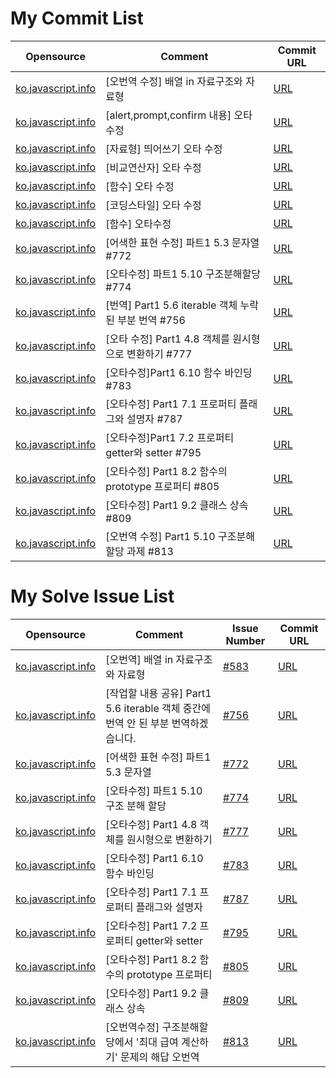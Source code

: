 # My Commit List
|Opensource|Comment|Commit URL|
|-|-|-|
|[ko.javascript.info]( https://github.com/javascript-tutorial/ko.javascript.info)|[오번역 수정] 배열 in 자료구조와 자료형|[URL](https://github.com/javascript-tutorial/ko.javascript.info/pull/623/commits/e65fa430d5817b441289ed3c58f5d4b254937700)|
|[ko.javascript.info]( https://github.com/javascript-tutorial/ko.javascript.info)|[alert,prompt,confirm 내용] 오타 수정|[URL](https://github.com/javascript-tutorial/ko.javascript.info/pull/664/commits/a66ceaca516736ed0443f1d84ae10989c990a4ec)|
|[ko.javascript.info]( https://github.com/javascript-tutorial/ko.javascript.info)|[자료형] 띄어쓰기 오타 수정|[URL](https://github.com/javascript-tutorial/ko.javascript.info/pull/665/commits/982e202a7b898981cc13067cbb2a7b3072280693)|
|[ko.javascript.info]( https://github.com/javascript-tutorial/ko.javascript.info)|[비교연산자] 오타 수정|[URL](https://github.com/javascript-tutorial/ko.javascript.info/pull/666/commits/35e7b15f6114600d185f9636c96e4c0fe73a4f4c)|
|[ko.javascript.info]( https://github.com/javascript-tutorial/ko.javascript.info)|[함수] 오타 수정|[URL](https://github.com/javascript-tutorial/ko.javascript.info/pull/699/commits/d994798b517265391628038e05e529572b017043)|
|[ko.javascript.info]( https://github.com/javascript-tutorial/ko.javascript.info)|[코딩스타일] 오타 수정|[URL](https://github.com/javascript-tutorial/ko.javascript.info/pull/700/commits/d4623f0c80d27672497df3d3105c83b951812692)|
|[ko.javascript.info]( https://github.com/javascript-tutorial/ko.javascript.info)|[함수] 오타수정|[URL](https://github.com/javascript-tutorial/ko.javascript.info/pull/701/commits/83424f0a0d48568f49158cc13673ba5ceafb149a)|
|[ko.javascript.info]( https://github.com/javascript-tutorial/ko.javascript.info)|[어색한 표현 수정] 파트1 5.3 문자열 #772|[URL](https://github.com/javascript-tutorial/ko.javascript.info/pull/773/commits/7f112aa9287c2d1a8410cf31175d3619cef01243)|
|[ko.javascript.info]( https://github.com/javascript-tutorial/ko.javascript.info)|[오타수정] 파트1 5.10 구조분해할당 #774|[URL](https://github.com/javascript-tutorial/ko.javascript.info/pull/775/commits/7e6388918a5d3c8ec69ba168ad9257fab3291bea)|
|[ko.javascript.info]( https://github.com/javascript-tutorial/ko.javascript.info)|[번역] Part1 5.6 iterable 객체 누락된 부분 번역 #756 |[URL](https://github.com/javascript-tutorial/ko.javascript.info/pull/776/commits/2e8be6ce63281b218322e6cbdf278842731b6f0e)|
|[ko.javascript.info]( https://github.com/javascript-tutorial/ko.javascript.info)|[오타 수정] Part1 4.8 객체를 원시형으로 변환하기 #777|[URL](https://github.com/javascript-tutorial/ko.javascript.info/pull/778/commits/a1f2e8538f0bb20bb6b16c04e42a6a3eaf51a133)|
|[ko.javascript.info]( https://github.com/javascript-tutorial/ko.javascript.info)|[오타수정]Part1 6.10 함수 바인딩 #783|[URL](https://github.com/javascript-tutorial/ko.javascript.info/pull/785/commits/6cf6f0d9b7a4c9bb288fe4bb490444b44ddf4ebc)|
|[ko.javascript.info]( https://github.com/javascript-tutorial/ko.javascript.info)|[오타수정] Part1 7.1 프로퍼티 플래그와 설명자 #787|[URL](https://github.com/javascript-tutorial/ko.javascript.info/pull/788/commits/2fc264a4ead0c917359ca878c58c7a7b6c7019b8)|
|[ko.javascript.info]( https://github.com/javascript-tutorial/ko.javascript.info)|[오타수정]Part1 7.2 프로퍼티 getter와 setter #795|[URL](https://github.com/javascript-tutorial/ko.javascript.info/pull/796/commits/4d7ca3789a5155e58812040e95361af24a6cb0ca)|
|[ko.javascript.info]( https://github.com/javascript-tutorial/ko.javascript.info)|[오타수정] Part1 8.2 함수의 prototype 프로퍼티 #805|[URL](https://github.com/javascript-tutorial/ko.javascript.info/pull/806/commits/f420071f5811115224218f2f732e918f9eb211c0)|
|[ko.javascript.info]( https://github.com/javascript-tutorial/ko.javascript.info)|[오타수정] Part1 9.2 클래스 상속 #809|[URL](https://github.com/javascript-tutorial/ko.javascript.info/pull/810/commits/032c5cdf674f865d2ad9014d70aec5ea9bd1d097)|
|[ko.javascript.info]( https://github.com/javascript-tutorial/ko.javascript.info)|[오번역 수정] Part1 5.10 구조분해할당 과제 #813|[URL](https://github.com/javascript-tutorial/ko.javascript.info/pull/815/commits/7a0828e6c8102e4927974b78a99cc1ff73cf81f2)|


# My Solve Issue List
|Opensource|Comment|Issue Number|Commit URL|
|-|-|-|-|
|[ko.javascript.info]( https://github.com/javascript-tutorial/ko.javascript.info)|[오번역] 배열 in 자료구조와 자료형|[#583](https://github.com/javascript-tutorial/ko.javascript.info/issues/583)|[URL](https://github.com/javascript-tutorial/ko.javascript.info/pull/623/commits/e65fa430d5817b441289ed3c58f5d4b254937700)|
|[ko.javascript.info]( https://github.com/javascript-tutorial/ko.javascript.info)|[작업할 내용 공유] Part1 5.6 iterable 객체 중간에 번역 안 된 부분 번역하겠습니다.|[#756](https://github.com/javascript-tutorial/ko.javascript.info/issues/756)|[URL](https://github.com/javascript-tutorial/ko.javascript.info/pull/776/commits/2e8be6ce63281b218322e6cbdf278842731b6f0e)|
|[ko.javascript.info]( https://github.com/javascript-tutorial/ko.javascript.info)|[어색한 표현 수정] 파트1 5.3 문자열|[#772](https://github.com/javascript-tutorial/ko.javascript.info/issues/772)|[URL](https://github.com/javascript-tutorial/ko.javascript.info/pull/773/commits/7f112aa9287c2d1a8410cf31175d3619cef01243)|
|[ko.javascript.info]( https://github.com/javascript-tutorial/ko.javascript.info)|[오타수정] 파트1 5.10 구조 분해 할당|[#774](https://github.com/javascript-tutorial/ko.javascript.info/issues/774)|[URL](https://github.com/javascript-tutorial/ko.javascript.info/pull/775/commits/7e6388918a5d3c8ec69ba168ad9257fab3291bea)|
|[ko.javascript.info]( https://github.com/javascript-tutorial/ko.javascript.info)|[오타수정] Part1 4.8 객체를 원시형으로 변환하기|[#777](https://github.com/javascript-tutorial/ko.javascript.info/issues/777)|[URL](https://github.com/javascript-tutorial/ko.javascript.info/pull/778/commits/a1f2e8538f0bb20bb6b16c04e42a6a3eaf51a133)|
|[ko.javascript.info]( https://github.com/javascript-tutorial/ko.javascript.info)|[오타수정] Part1 6.10 함수 바인딩|[#783](https://github.com/javascript-tutorial/ko.javascript.info/issues/783)|[URL](https://github.com/javascript-tutorial/ko.javascript.info/pull/785/commits/6cf6f0d9b7a4c9bb288fe4bb490444b44ddf4ebc)|
|[ko.javascript.info]( https://github.com/javascript-tutorial/ko.javascript.info)|[오타수정] Part1 7.1 프로퍼티 플래그와 설명자|[#787](https://github.com/javascript-tutorial/ko.javascript.info/issues/787)|[URL](https://github.com/javascript-tutorial/ko.javascript.info/pull/788/commits/2fc264a4ead0c917359ca878c58c7a7b6c7019b8)|
|[ko.javascript.info]( https://github.com/javascript-tutorial/ko.javascript.info)|[오타수정] Part1 7.2 프로퍼티 getter와 setter|[#795](https://github.com/javascript-tutorial/ko.javascript.info/issues/795)|[URL](https://github.com/javascript-tutorial/ko.javascript.info/pull/796/commits/4d7ca3789a5155e58812040e95361af24a6cb0ca)|
|[ko.javascript.info]( https://github.com/javascript-tutorial/ko.javascript.info)|[오타수정] Part1 8.2 함수의 prototype 프로퍼티|[#805](https://github.com/javascript-tutorial/ko.javascript.info/issues/805)|[URL](https://github.com/javascript-tutorial/ko.javascript.info/pull/806/commits/f420071f5811115224218f2f732e918f9eb211c0)|
|[ko.javascript.info]( https://github.com/javascript-tutorial/ko.javascript.info)|[오타수정] Part1 9.2 클래스 상속|[#809](https://github.com/javascript-tutorial/ko.javascript.info/issues/809)|[URL](https://github.com/javascript-tutorial/ko.javascript.info/pull/810/commits/032c5cdf674f865d2ad9014d70aec5ea9bd1d097)|
|[ko.javascript.info]( https://github.com/javascript-tutorial/ko.javascript.info)|[오번역수정] 구조분해할당에서 '최대 급여 계산하기' 문제의 해답 오번역|[#813](https://github.com/javascript-tutorial/ko.javascript.info/issues/813)|[URL](https://github.com/javascript-tutorial/ko.javascript.info/pull/815/commits/7a0828e6c8102e4927974b78a99cc1ff73cf81f2)|

